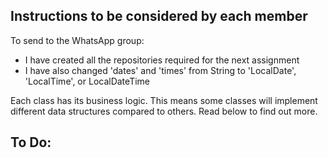 ## Instructions to be considered by each member

To send to the WhatsApp group:
- I have created all the repositories required for the next assignment
- I have also changed 'dates' and 'times' from String to 'LocalDate', 'LocalTime', or LocalDateTime

Each class has its business logic. This means some classes will implement
different data structures compared to others. Read below to find out more.

## To Do:
